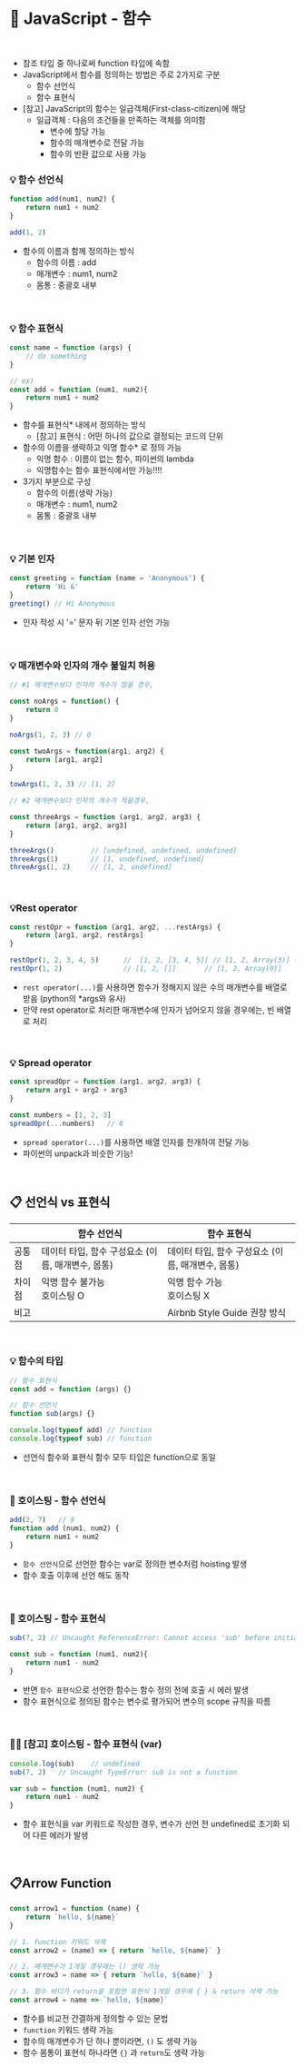 # 📒 JavaScript - 함수

<br>

- 참조 타입 중 하나로써 function 타입에 속함
- JavaScript에서 함수를 정의하는 방법은 주로 2가지로 구분
  - 함수 선언식
  - 함수 표현식
- [참고] JavaScript의 함수는 일급객체(First-class-citizen)에 해당
  - 일급객체 : 다음의 조건들을 만족하는 객체를 의미함
    - 변수에 할당 가능
    - 함수의 매개변수로 전달 가능
    - 함수의 반환 값으로 사용 가능



### 💡 함수 선언식

```javascript
function add(num1, num2) {
    return num1 + num2
}

add(1, 2)
```

- 함수의 이름과 함께 정의하는 방식
  - 함수의 이름 : add
  - 매개변수 : num1, num2
  - 몸통 : 중괄호 내부

<br>

### 💡 함수 표현식

```javascript
const name = function (args) {
    // do something
}

// ex)
const add = function (num1, num2){
    return num1 + num2
}
```

- 함수를 표현식* 내에서 정의하는 방식
  - [참고] 표현식 : 어떤 하나의 값으로 결정되는 코드의 단위
- 함수의 이름을 생략하고 익명 함수* 로 정의 가능
  - 익명 함수 : 이름이 없는 함수, 파이썬의 lambda
  - 익명함수는 함수 표현식에서만 가능!!!!
- 3가지 부분으로 구성
  - 함수의 이름(생략 가능)
  - 매개변수 : num1, num2
  - 몸통 : 중괄호 내부

<br>



### 💡 기본 인자

```javascript
const greeting = function (name = 'Anonymous') {
    return 'Hi &'
}
greeting() // Hi Anonymous
```

- 인자 작성 시 '=' 문자 뒤 기본 인자 선언 가능

<br>



### 💡 매개변수와 인자의 개수 불일치 허용

```javascript
// #1 매개변수보다 인자의 개수가 많을 경우,

const noArgs = function() {
    return 0
}

noArgs(1, 2, 3) // 0

const twoArgs = function(arg1, arg2) {
    return [arg1, arg2]
}

towArgs(1, 2, 3) // [1, 2]
```

```javascript
// #2 매개변수보다 인자의 개수가 적을경우,

const threeArgs = function (arg1, arg2, arg3) {
    return [arg1, arg2, arg3]
}

threeArgs()			// [undefined, undefined, undefined]
threeArgs(1)		// [1, undefined, undefined]
threeArgs(1, 2)		// [1, 2, undefined]
```

<br>



### 💡Rest operator

```javascript
const restOpr = function (arg1, arg2, ...restArgs) {
    return [arg1, arg2, restArgs]
}

restOpr(1, 2, 3, 4, 5)		//	[1, 2, [3, 4, 5]] // [1, 2, Array(3)] 이렇게 나옴
restOpr(1, 2)				// [1, 2, []]		// [1, 2, Array(0)]
```

- `rest operator(...)`를 사용하면 함수가 정해지지 않은 수의 매개변수를 배열로 받음 (python의 *args와 유사)
- 만약 rest operator로 처리한 매개변수에 인자가 넘어오지 않을 경우에는, 빈 배열로 처리

<br>



### 💡 Spread operator

```javascript
const spreadOpr = function (arg1, arg2, arg3) {
    return arg1 + arg2 + arg3
}

const numbers = [1, 2, 3]
spreadOpr(...numbers)	// 6
```

- `spread operator(...)`를 사용하면 배열 인자를 전개하여 전달 가능
- 파이썬의 unpack과 비슷한 기능!

<br>



## 📋 선언식 vs 표현식

|        | 함수 선언식                                       | 함수 표현식                                       |
| ------ | ------------------------------------------------- | ------------------------------------------------- |
| 공통점 | 데이터 타입, 함수 구성요소 (이름, 매개변수, 몸통) | 데이터 타입, 함수 구성요소 (이름, 매개변수, 몸통) |
| 차이점 | 익명 함수 불가능<br /> 호이스팅 O                 | 익명 함수 가능<br /> 호이스팅 X                   |
| 비고   |                                                   | Airbnb Style Guide 권장 방식                      |

<br>

### 💡 함수의 타입

```javascript
// 함수 표현식
const add = function (args) {}

// 함수 선언식
function sub(args) {}

console.log(typeof add)	// function
console.log(typeof sub)	// function
```

- 선언식 함수와 표현식 함수 모두 타입은 function으로 동일

<br>

### 🌈 호이스팅 - 함수 선언식

```javascript
add(2, 7)	// 9
function add (num1, num2) {
    return num1 + num2
}
```

- `함수 선언식`으로 선언한 함수는 var로 정의한 변수처럼 hoisting 발생
- 함수 호출 이후에 선언 해도 동작



<br>

### 🌈 호이스팅 - 함수 표현식

```javascript
sub(7, 2) // Uncaught ReferenceError: Cannot access 'sub' before initialization

const sub = function (num1, num2){
    return num1 - num2
}
```

- 반면 `함수 표현식`으로 선언한 함수는 함수 정의 전에 호출 시 에러 발생
- 함수 표현식으로 정의된 함수는 변수로 평가되어 변수의 scope 규칙을 따름



<br>

### 🙌🏻 [참고] 호이스팅 - 함수 표현식 (var)

```javascript
console.log(sub)	// undefined
sub(7, 2)	// Uncaught TypeError: sub is not a function

var sub = function (num1, num2) {
    return num1 - num2
}
```

- 함수 표현식을 var 키워드로 작성한 경우, 변수가 선언 전 undefined로 초기화 되어 다른 에러가 발생

<br>



## 📋Arrow Function

```javascript
const arrow1 = function (name) {
    return `hello, ${name}`
}

// 1. function 키워드 삭제
const arrow2 = (name) => { return `hello, ${name}` }

// 2. 매개변수가 1개일 경우에는 () 생략 가능
const arrow3 = name => { return `hello, ${name}` }

// 3. 함수 바디가 return을 포함한 표현식 1개일 경우에 { } & return 삭제 가능
const arrow4 = name => `hello, ${name}`
```

- 함수를 비교전 간결하게 정의할 수 있는 문법
- `function` 키워드 생략 가능
- 함수의 매개변수가 단 하나 뿐이라면, `()` 도 생략 가능
- 함수 몸통이 표현식 하나라면 `{}` 과 `return`도 생략 가능

